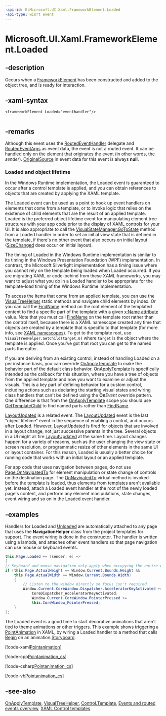 ```yaml
---
-api-id: E:Microsoft.UI.Xaml.FrameworkElement.Loaded
-api-type: winrt event
---
```


<!-- Event syntax
public event Windows.UI.Xaml.RoutedEventHandler Loaded
-->

# Microsoft.UI.Xaml.FrameworkElement.Loaded

## -description
Occurs when a [FrameworkElement](frameworkelement.md) has been constructed and added to the object tree, and is ready for interaction.

## -xaml-syntax
```xaml
<frameworkElement Loaded="eventhandler"/>
 
```


## -remarks
Although this event uses the [RoutedEventHandler](routedeventhandler.md) delegate and [RoutedEventArgs](routedeventargs.md) as event data, the event is not a routed event. It can be handled only on the element that originates the event (in other words, the *sender*). [OriginalSource](routedeventargs_originalsource.md) in event data for this event is always **null**.

### Loaded and object lifetime

In the Windows Runtime implementation, the Loaded event is guaranteed to occur after a control template is applied, and you can obtain references to objects that are created by applying the XAML template.

The Loaded event can be used as a point to hook up event handlers on elements that come from a template, or to invoke logic that relies on the existence of child elements that are the result of an applied template. Loaded is the preferred object lifetime event for manipulating element tree structures with your app code prior to the display of XAML controls for your UI. It is also appropriate to call the [VisualStateManager.GoToState](visualstatemanager_gotostate_51722231.md) method from a Loaded handler in order to set an initial view state that is defined in the template, if there's no other event that also occurs on initial layout ([SizeChanged](frameworkelement_sizechanged.md) does occur on initial layout).

The timing of Loaded in the Windows Runtime implementation is similar to its timing in the Windows Presentation Foundation (WPF) implementation. In contrast, the Microsoft Silverlight implementation has a timing issue where you cannot rely on the template being loaded when Loaded occurred. If you are migrating XAML or code-behind from these XAML frameworks, you may want to adjust what you do in a Loaded handler to be appropriate for the template-load timing of the Windows Runtime implementation.

To access the items that come from an applied template, you can use the [VisualTreeHelper](../microsoft.ui.xaml.media/visualtreehelper.md) static methods and navigate child elements by index. Or you can call the [FindName](frameworkelement_findname_634111277.md) method on the root element of the templated content to find a specific part of the template with a given [x:Name attribute](/windows/uwp/xaml-platform/x-name-attribute) value. Note that you must call [FindName](frameworkelement_findname_634111277.md) on the template root rather than the control itself, because there is a XAML namescope created any time that objects are created by a template that is specific to that template (for more info, see [XAML namescopes](/windows/uwp/xaml-platform/xaml-namescopes)). To get to the template root, use `VisualTreeHelper.GetChild(target,0)` where `target` is the object where the template is applied. Once you've got that root you can get to the named parts thereafter.

If you are deriving from an existing control, instead of handling Loaded on a per instance basis, you can override [OnApplyTemplate](frameworkelement_onapplytemplate_1955470198.md) to make the behavior part of the default class behavior. [OnApplyTemplate](frameworkelement_onapplytemplate_1955470198.md) is specifically intended as the callback for this situation, where you have a tree of objects from the applied template and now you want to examine or adjust the visuals. This is a key part of defining behavior for a custom control, including actions such as declaring the starting visual states and wiring class handlers that can't be defined using the **On**_Event_ override pattern. One difference is that from the [OnApplyTemplate](frameworkelement_onapplytemplate_1955470198.md) scope you should use [GetTemplateChild](../microsoft.ui.xaml.controls/control_gettemplatechild_501346084.md) to find named parts rather than [FindName](frameworkelement_findname_634111277.md).

[LayoutUpdated](frameworkelement_layoutupdated.md) is a related event. The [LayoutUpdated](frameworkelement_layoutupdated.md) event is the last "object lifetime" event in the sequence of enabling a control, and occurs after Loaded. However, [LayoutUpdated](frameworkelement_layoutupdated.md) is fired for objects that are involved in a layout change, not just successive parents in the tree. Several objects in a UI might all fire [LayoutUpdated](frameworkelement_layoutupdated.md) at the same time. Layout changes happen for a variety of reasons, such as the user changing the view state or screen resolution, or programmatic resize of other elements in the same UI or layout container. For this reason, Loaded is usually a better choice for running code that works with an initial layout or an applied template.

For app code that uses navigation between pages, do not use [Page.OnNavigatedTo](/uwp/api/windows.ui.xaml.controls.page.onnavigatedto(windows.ui.xaml.navigation.navigationeventargs)) for element manipulation or state change of controls on the destination page. The [OnNavigatedTo](/uwp/api/windows.ui.xaml.controls.page.onnavigatedto(windows.ui.xaml.navigation.navigationeventargs)) virtual method is invoked before the template is loaded, thus elements from templates aren't available yet. Instead, attach a Loaded event handler at the root of the newly loaded page's content, and perform any element manipulations, state changes, event wiring and so on in the Loaded event handler.

## -examples

Handlers for Loaded and [Unloaded](frameworkelement_unloaded.md) are automatically attached to any page that uses the **NavigationHelper** class from the project templates for support. The event wiring is done in the constructor. The handler is written using a lambda, and attaches other event handlers so that page navigation can use mouse or keyboard events.

```csharp
this.Page.Loaded += (sender, e) =>
{
// Keyboard and mouse navigation only apply when occupying the entire window
if (this.Page.ActualHeight == Window.Current.Bounds.Height &&
    this.Page.ActualWidth == Window.Current.Bounds.Width)
    {
        // Listen to the window directly so focus isn't required
        Window.Current.CoreWindow.Dispatcher.AcceleratorKeyActivated +=
            CoreDispatcher_AcceleratorKeyActivated;
            Window.Current.CoreWindow.PointerPressed +=
            this.CoreWindow_PointerPressed;
    }
};
```

The Loaded event is a good time to start decorative animations that aren't tied to theme animations or other triggers. This example shows triggering a [PointAnimation](../microsoft.ui.xaml.media.animation/pointanimation.md) in XAML, by wiring a Loaded handler to a method that calls [Begin](../microsoft.ui.xaml.media.animation/storyboard_begin_1621727531.md) on an animation [Storyboard](../microsoft.ui.xaml.media.animation/storyboard.md).

[!code-xaml[Pointanimation](../microsoft.ui.xaml/code/pointanimation/csharp/Page.xaml#SnippetPointanimation)]

[!code-cpp[Pointanimation_cs](../microsoft.ui.xaml/code/pointanimation/cpp/Page.xaml.cpp#SnippetPointanimation_cs)]

[!code-csharp[Pointanimation_cs](../microsoft.ui.xaml/code/pointanimation/csharp/Page.xaml.cs#SnippetPointanimation_cs)]

[!code-vb[Pointanimation_cs](../microsoft.ui.xaml/code/pointanimation/vbnet/Page.xaml.vb#SnippetPointanimation_cs)]

## -see-also
[OnApplyTemplate](frameworkelement_onapplytemplate_1955470198.md), [VisualTreeHelper](../microsoft.ui.xaml.media/visualtreehelper.md), [Control.Template](../microsoft.ui.xaml.controls/control_template.md), [Events and routed events overview](/windows/uwp/xaml-platform/events-and-routed-events-overview), [XAML Control templates](/windows/apps/design/style/xaml-control-templates)
